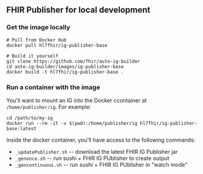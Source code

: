 ## FHIR Publisher for local development

### Get the image locally

    # Pull from Docker Hub
    docker pull hl7fhir/ig-publisher-base

    # Build it yourself
    git clone https://github.com/fhir/auto-ig-builder
    cd auto-ig-builder/images/ig-publisher-base
    docker build -t hl7fhir/ig-publisher-base .

### Run a container with the image

You'll want to mount an IG into the Docker ccontainer at `/home/publisher/ig`. For example:

```
cd /path/to/my-ig
docker run --rm -it -v $(pwd):/home/publisher/ig hl7fhir/ig-publisher-base:latest
```

Inside the docker container, you'll have access to the following commands:

* `_updatePublisher.sh` -- download the latest FHIR IG Publisher jar
* `_genonce.sh` -- run sushi + FHIR IG PUblisher to create output
* `_gencontinuous.sh` -- run sushi + FHIR IG PUblisher in "watch mode"
